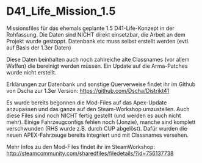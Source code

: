 # D41_Life_Mission_1.5
Missionsfiles für das ehemals geplante 1.5 D41-Life-Konzept in der Rohfassung. 
Die Daten sind NICHT direkt einsetzbar, die Arbeit an dem Projekt wurde gestoppt. 
Datenbank etc muss selbst erstellt werden (evtl. auf Basis der 1.3er Daten)

Diese Daten beinhalten auch noch zahlreiche alte Classnames (vor allem Waffen) die bereinigt werden müssen.
Ein Update auf die Arma-Patches wurde nicht erstellt.

Erklärungen zur Datenbank und sonstige Querverweise findet ihr im Github von Dscha zur 1.3er Version:
https://github.com/Dscha/Distrikt41

Es wurde bereits begonnen die Mod-Files auf das Apex-Update anzupassen und das ganze auf den Steam-Workshop umzustellen.
Auch diese Files sind noch NICHT fertig gestellt (und werden es auch nicht mehr). Einige Fahrzeugconfigs fehlen noch (Jonzie), manche sind komplett verschwunden (RHS wurde z.B. durch CUP abgelöst).
Dafür wurden die neuen APEX-Fahrzeuge bereits integriert und mit Classnames versehen.

Mehr Infos zu den Mod-Files findet ihr im SteamWorkshop: 
http://steamcommunity.com/sharedfiles/filedetails/?id=756137738



